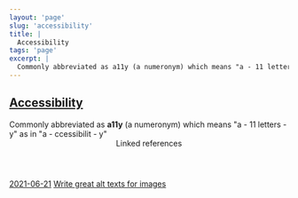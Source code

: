 ```yaml
---
layout: 'page'
slug: 'accessibility'
title: |
  Accessibility
tags: 'page'
excerpt: |
  Commonly abbreviated as a11y (a numeronym) which means "a - 11 letters - y" as in "a - ccessibilit - y"
---
```


<h2 class="text-3xl font-semibold mb-4"><a class="rounded-sm focus:outline-none focus:ring-2 focus:ring-offset-2 dark:focus:ring-offset-gray-900 dark:focus:ring-pink-400 focus:ring-pink-700" href="/pages/accessibility">Accessibility</a></h2>

<div class="space-y-3">
<div class="element-block ml-0"><div class="flex-1">Commonly abbreviated as <strong class="text-rose-600 dark:text-rose-400">a11y</strong> (a numeronym) which means "a - 11 letters - y" as in "a - ccessibilit - y"</div></div>
</div>


<section class="mt-8 space-y-2">
<header class="text-gray-500 dark:text-gray-400">Linked references</header>
<a class="block bg-gray-100 dark:bg-gray-800 p-4 rounded text-teal-700 dark:text-teal-400 focus:outline-none focus:ring-2 focus:ring-offset-2 dark:focus:ring-offset-gray-900 focus:ring-teal-700 dark:focus:ring-teal-400 hover:ring-2 hover:ring-offset-2 dark:hover:ring-offset-gray-900 dark:hover:ring-teal-400 hover:ring-teal-700" href="/journals/2021-06-21">2021-06-21</a>
<a class="block bg-gray-100 dark:bg-gray-800 p-4 rounded text-teal-700 dark:text-teal-400 focus:outline-none focus:ring-2 focus:ring-offset-2 dark:focus:ring-offset-gray-900 focus:ring-teal-700 dark:focus:ring-teal-400 hover:ring-2 hover:ring-offset-2 dark:hover:ring-offset-gray-900 dark:hover:ring-teal-400 hover:ring-teal-700" href="/pages/write-great-alt-texts-for-images">Write great alt texts for images</a>
  </section>
